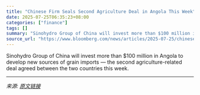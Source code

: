 ```yaml
---
title: "Chinese Firm Seals Second Agriculture Deal in Angola This Week"
date: 2025-07-25T06:35:23+08:00
categories: ["finance"]
tags: []
summary: "Sinohydro Group of China will invest more than $100 million in Angola to develop new sources of grain imports &mdash; the second agriculture-related deal agreed between the two countries this week."
source_url: "https://www.bloomberg.com/news/articles/2025-07-25/chinese-firm-seals-second-agriculture-deal-in-angola-this-week"
---
```


Sinohydro Group of China will invest more than $100 million in Angola to develop new sources of grain imports &mdash; the second agriculture-related deal agreed between the two countries this week.

---

*来源: [原文链接](https://www.bloomberg.com/news/articles/2025-07-25/chinese-firm-seals-second-agriculture-deal-in-angola-this-week)*
